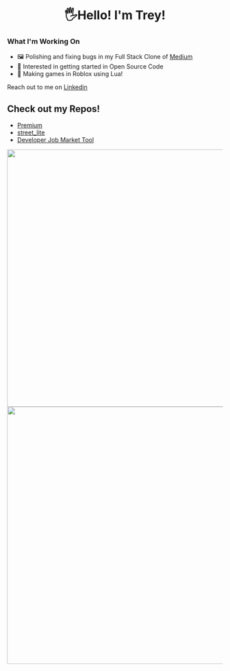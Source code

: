 <h1 align="center">🖐️Hello! I'm Trey!</h1>

### What I'm Working On
- 🖼️ Polishing and fixing bugs in my Full Stack Clone of <a href="https://medium-clone-gufm.onrender.com" target="_blank">Medium</a> 
- 📖 Interested in getting started in Open Source Code
- 🎲 Making games in Roblox using Lua!

Reach out to me on <a href="https://www.linkedin.com/in/trey-pisano-1377a6227" target="_blank">Linkedin</a> 

## Check out my Repos!
- [Premium](https://github.com/treypisano/Medium-clone-1-)
- [street_lite](https://github.com/treypisano/Street-Lite)
- [Developer Job Market Tool](https://github.com/treypisano/developer-job-market)

<p align="center">
  <img src="https://github.com/treypisano/treypisano/assets/126501514/4d45f2fa-ce8f-467c-9640-68ed5946abdb" width="600"></img>
  <img src="https://github.com/treypisano/treypisano/assets/126501514/84d45482-6acf-4d37-93b7-5ebac37f5aca" width="600"></img>
</p>
